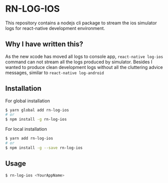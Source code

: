 # RN-LOG-IOS

This repository contains a nodejs cli package to stream the ios simulator logs for react-native development environment.

## Why I have written this?

As the new xcode has moved all logs to console app, `react-native log-ios` command can not stream all the logs produced by simulator. Besides I wanted to produce clean development logs without all the cluttering advice messages, similar to `react-native log-android`

## Installation

For global installation

```sh
$ yarn global add rn-log-ios
# or
$ npm install -g rn-log-ios
```

For local installation

```sh
$ yarn add rn-log-ios
# or
$ npm install -g --save rn-log-ios
```

## Usage

```sh
$ rn-log-ios <YourAppName>
```

